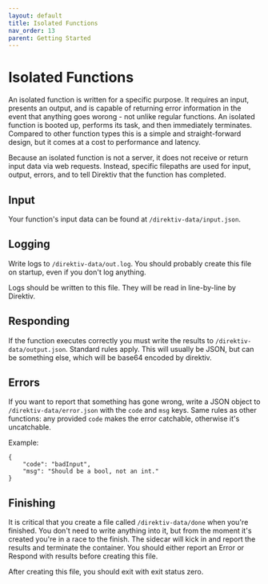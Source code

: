 ```yaml
---
layout: default
title: Isolated Functions
nav_order: 13
parent: Getting Started
---
```


# Isolated Functions

An isolated function is written for a specific purpose. It requires an input, presents an output, and is capable of returning error information in the event that anything goes worong - not unlike regular functions. An isolated function is booted up, performs its task, and then immediately terminates. Compared to other function types this is a simple and straight-forward design, but it comes at a cost to performance and latency.

Because an isolated function is not a server, it does not receive or return input data via web requests. Instead, specific filepaths are used for input, output, errors, and to tell Direktiv that the function has completed.

## Input

Your function's input data can be found at `/direktiv-data/input.json`. 

## Logging 

Write logs to `/direktiv-data/out.log`. You should probably create this file on startup, even if you don't log anything.

Logs should be written to this file. They will be read in line-by-line by Direktiv.

## Responding 

If the function executes correctly you must write the results to `/direktiv-data/output.json`. Standard rules apply. This will usually be JSON, but can be something else, which will be base64 encoded by direktiv.

## Errors

If you want to report that something has gone wrong, write a JSON object to `/direktiv-data/error.json` with the `code` and `msg` keys. Same rules as other functions: any provided `code` makes the error catchable, otherwise it's uncatchable. 

Example:

```
{
	"code": "badInput",
	"msg": "Should be a bool, not an int."
}
```

## Finishing

It is critical that you create a file called `/direktiv-data/done` when you're finished. You don't need to write anything into it, but from the moment it's created you're in a race to the finish. The sidecar will kick in and report the results and terminate the container. You should either report an Error or Respond with results before creating this file.

After creating this file, you should exit with exit status zero. 
